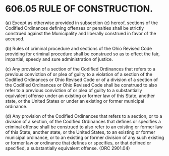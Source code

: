 606.05 RULE OF CONSTRUCTION.
============================

​(a) Except as otherwise provided in subsection (c) hereof, sections of
the Codified Ordinances defining offenses or penalties shall be strictly
construed against the Municipality and liberally construed in favor of
the accused.

​(b) Rules of criminal procedure and sections of the Ohio Revised Code
providing for criminal procedure shall be construed so as to effect the
fair, impartial, speedy and sure administration of justice.

​(c) Any provision of a section of the Codified Ordinances that refers
to a previous conviction of or plea of guilty to a violation of a
section of the Codified Ordinances or Ohio Revised Code or of a division
of a section of the Codified Ordinances or Ohio Revised Code shall be
construed to also refer to a previous conviction of or plea of guilty to
a substantially equivalent offense under an existing or former law of
this State, another state, or the United States or under an existing or
former municipal ordinance.

​(d) Any provision of the Codified Ordinances that refers to a section,
or to a division of a section, of the Codified Ordinances that defines
or specifies a criminal offense shall be construed to also refer to an
existing or former law of this State, another state, or the United
States, to an existing or former municipal ordinance, or to an existing
or former division of any such existing or former law or ordinance that
defines or specifies, or that defined or specified, a substantially
equivalent offense. (ORC 2901.04)

